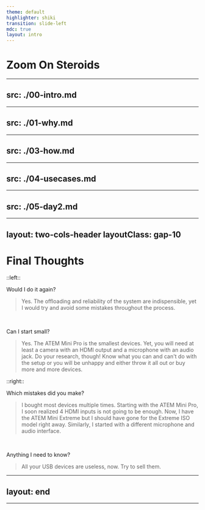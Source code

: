 ```yaml
---
theme: default
highlighter: shiki
transition: slide-left
mdc: true
layout: intro
---
```

# Zoom On Steroids
---
src: ./00-intro.md
---
---
src: ./01-why.md
---
---
src: ./03-how.md
---
---
src: ./04-usecases.md
---
---
src: ./05-day2.md
---
---
layout: two-cols-header
layoutClass: gap-10
---
# Final Thoughts

::left:: 

Would I do it again?
> Yes. The offloading and reliability of the system are indispensible, yet I would try and avoid some mistakes throughout the process.

<br/>

Can I start small?
> Yes. The ATEM Mini Pro is the smallest devices. Yet, you will need at least a camera with an HDMI output and a microphone with an audio jack. Do your research, though! Know what you can and can't do with the setup or you will be unhappy and either throw it all out or buy more and more devices.

::right::

Which mistakes did you make?
> I bought most devices multiple times. Starting with the ATEM Mini Pro, I soon realized 4 HDMI inputs is not going to be enough. Now, I have the ATEM Mini Extreme but I should have gone for the Extreme ISO model right away. Similarly, I started with a different microphone and audio interface.

<br/>

Anything I need to know?
> All your USB devices are useless, now. Try to sell them.


---
layout: end
---
---